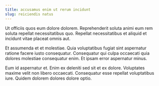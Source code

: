 ```yaml
---
title: accusamus enim ut rerum incidunt
slug: reiciendis natus
---
```


Ut officiis quos eum dolore dolorem. Reprehenderit soluta animi eum rem soluta repellat necessitatibus quo. Repellat necessitatibus et aliquid et incidunt vitae placeat omnis aut.

Et assumenda et et molestiae. Quia voluptatibus fugiat sint aspernatur ratione facere iusto consequatur. Consequatur qui culpa occaecati quia dolores molestiae consequatur enim. Et ipsam error aspernatur minus.

Eum id aspernatur et. Enim ex deleniti sed sit et ex dolore. Voluptates maxime velit non libero occaecati. Consequatur esse repellat voluptatibus iure. Quidem dolorem dolores dolore optio.
